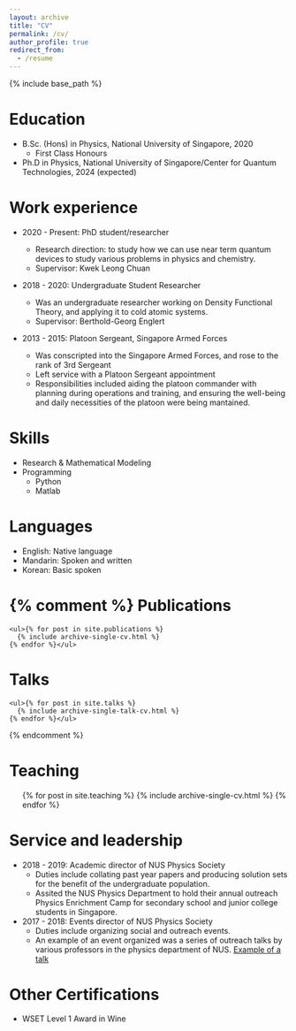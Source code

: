 ```yaml
---
layout: archive
title: "CV"
permalink: /cv/
author_profile: true
redirect_from:
  - /resume
---
```


{% include base_path %}

Education
======
* B.Sc. (Hons) in Physics, National University of Singapore, 2020 
  * First Class Honours
* Ph.D in Physics, National University of Singapore/Center for Quantum Technologies, 2024 (expected)

Work experience
======
* 2020 - Present: PhD student/researcher
  * Research direction: to study how we can use near term quantum devices to study various problems in physics and chemistry.
  * Supervisor: Kwek Leong Chuan

* 2018 - 2020: Undergraduate Student Researcher
  * Was an undergraduate researcher working on Density Functional Theory, and applying it to cold atomic systems.
  * Supervisor: Berthold-Georg Englert

* 2013 - 2015: Platoon Sergeant, Singapore Armed Forces
  * Was conscripted into the Singapore Armed Forces, and rose to the rank of 3rd Sergeant
  * Left service with a Platoon Sergeant appointment
  * Responsibilities included aiding the platoon commander with planning during operations and training, and ensuring the well-being and daily necessities of the platoon were being mantained.

Skills
======
* Research & Mathematical Modeling
* Programming
  * Python
  * Matlab

Languages
=====
* English: Native language
* Mandarin: Spoken and written
* Korean: Basic spoken

{% comment %} 
  Publications
  ======
    <ul>{% for post in site.publications %}
      {% include archive-single-cv.html %}
    {% endfor %}</ul>
    
  Talks
  ======
    <ul>{% for post in site.talks %}
      {% include archive-single-talk-cv.html %}
    {% endfor %}</ul>
{% endcomment %}  

Teaching
======
  <ul>{% for post in site.teaching %}
    {% include archive-single-cv.html %}
  {% endfor %}</ul>

Service and leadership
======
* 2018 - 2019: Academic director of NUS Physics Society
  * Duties include collating past year papers and producing solution sets for the benefit of the undergraduate population.
  * Assited the NUS Physics Department to hold their annual outreach Physics Enrichment Camp for secondary school and junior college students in Singapore.
* 2017 - 2018: Events director of NUS Physics Society
  * Duties include organizing social and outreach events.
  * An example of an event organized was a series of outreach talks by various professors in the physics department of NUS. [Example of a talk](https://www.youtube.com/watch?v=e_UnaD_u1MU)

Other Certifications
=====
* WSET Level 1 Award in Wine
